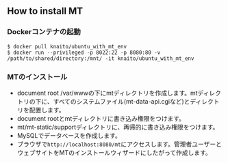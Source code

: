 How to install MT
----

### Dockerコンテナの起動

```
$ docker pull knaito/ubuntu_with_mt_env
$ docker run --privileged -p 8022:22 -p 8080:80 -v /path/to/shared/directory:/mnt/ -it knaito/ubuntu_with_mt_env
```

### MTのインストール

- document root /var/wwwの下にmtディレクトリを作成します。mtディレクトリの下に、すべてのシステムファイル(mt-data-api.cgiなど)とディレクトリを配置します。
- document rootとmtディレクトリに書き込み権限をつけます。
- mt/mt-static/supportディレクトリに、再帰的に書き込み権限をつけます。
- MySQLでデータベースを作成します。
- ブラウザで`http://localhost:8080/mt`にアクセスします。管理者ユーザーとウェブサイトをMTのインストールウィザードにしたがって作成します。
